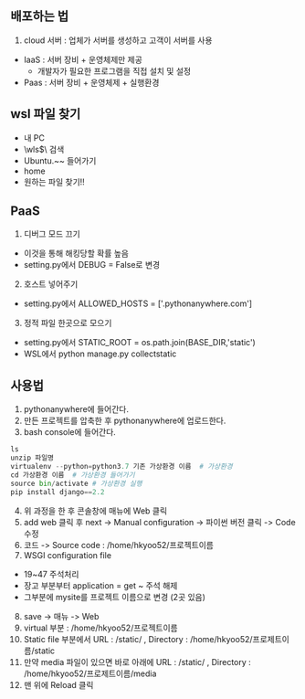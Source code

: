 ## 배포하는 법
1. cloud 서버 : 업체가 서버를 생성하고 고객이 서버를 사용
  * IaaS : 서버 장비 + 운영체제만 제공
    * 개발자가 필요한 프로그램을 직접 설치 및 설정
  * Paas : 서버 장비 + 운영체제 + 실행환경
  
## wsl 파일 찾기
* 내 PC
* \\wls$\ 검색
* Ubuntu.~~ 들어가기
* home
* 원하는 파일 찾기!!

## PaaS
1. 디버그 모드 끄기
  * 이것을 통해 해킹당할 확률 높음
  * setting.py에서 DEBUG = False로 변경
2. 호스트 넣어주기
  * setting.py에서 ALLOWED_HOSTS = ['.pythonanywhere.com']
3. 정적 파일 한곳으로 모으기
  * setting.py에서 STATIC_ROOT = os.path.join(BASE_DIR,'static')
  * WSL에서 python manage.py collectstatic     

## 사용법
1. pythonanywhere에 들어간다.
2. 만든 프로젝트를 압축한 후 pythonanywhere에 업로드한다.
3. bash console에 들어간다.

```python
ls
unzip 파일명  
virtualenv --python=python3.7 기존 가상환경 이름  # 가상환경 
cd 가상환경 이름  # 가상환경 들어가기
source bin/activate # 가상환경 실행
pip install django==2.2 
```

4. 위 과정을 한 후 콘솔창에 매뉴에 Web 클릭
5. add web 클릭 후 next -> Manual configuration -> 파이썬 버전 클릭 -> Code 수정
6. 코드 -> Source code : /home/hkyoo52/프로젝트이름
7. WSGI configuration file 
  * 19~47 주석처리
  * 장고 부분부터 application = get ~ 주석 해제
  * 그부분에 mysite를 프로젝트 이름으로 변경 (2곳 있음)
8. save -> 매뉴 -> Web
9. virtual 부분 : /home/hkyoo52/프로젝트이름
10. Static file 부분에서 URL : /static/ , Directory : /home/hkyoo52/프로제트이름/static
11. 만약 media 파일이 있으면 바로 아래에 URL : /static/ , Directory : /home/hkyoo52/프로제트이름/media
12. 맨 위에 Reload 클릭
